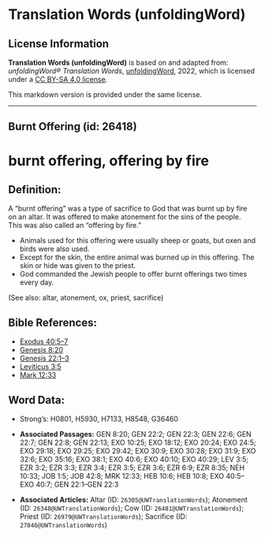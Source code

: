 # Translation Words (unfoldingWord)

## License Information

**Translation Words (unfoldingWord)** is based on and adapted from: _unfoldingWord® Translation Words_, [unfoldingWord](https://unfoldingword.org/utw), 2022, which is licensed under a [CC BY-SA 4.0 license](https://creativecommons.org/licenses/by-sa/4.0/legalcode.en).

This markdown version is provided under the same license.



--------------------------------

## Burnt Offering (id: 26418)

burnt offering, offering by fire
================================

Definition:
-----------

A “burnt offering” was a type of sacrifice to God that was burnt up by fire on an altar. It was offered to make atonement for the sins of the people. This was also called an “offering by fire.”

* Animals used for this offering were usually sheep or goats, but oxen and birds were also used.
* Except for the skin, the entire animal was burned up in this offering. The skin or hide was given to the priest.
* God commanded the Jewish people to offer burnt offerings two times every day.

(See also: altar, atonement, ox, priest, sacrifice)

Bible References:
-----------------

* [Exodus 40:5–7](https://ref.ly/Exod40:5-Exod40:7)
* [Genesis 8:20](https://ref.ly/Gen8:20)
* [Genesis 22:1–3](https://ref.ly/Gen22:1-Gen22:3)
* [Leviticus 3:5](https://ref.ly/Lev3:5)
* [Mark 12:33](https://ref.ly/Mark12:33)

Word Data:
----------

* Strong’s: H0801, H5930, H7133, H8548, G36460

* **Associated Passages:** GEN 8:20; GEN 22:2; GEN 22:3; GEN 22:6; GEN 22:7; GEN 22:8; GEN 22:13; EXO 10:25; EXO 18:12; EXO 20:24; EXO 24:5; EXO 29:18; EXO 29:25; EXO 29:42; EXO 30:9; EXO 30:28; EXO 31:9; EXO 32:6; EXO 35:16; EXO 38:1; EXO 40:6; EXO 40:10; EXO 40:29; LEV 3:5; EZR 3:2; EZR 3:3; EZR 3:4; EZR 3:5; EZR 3:6; EZR 6:9; EZR 8:35; NEH 10:33; JOB 1:5; JOB 42:8; MRK 12:33; HEB 10:6; HEB 10:8; EXO 40:5–EXO 40:7; GEN 22:1–GEN 22:3
* **Associated Articles:** Altar (ID: `26305@UWTranslationWords`); Atonement (ID: `26348@UWTranslationWords`); Cow (ID: `26481@UWTranslationWords`); Priest (ID: `26979@UWTranslationWords`); Sacrifice (ID: `27046@UWTranslationWords`)

